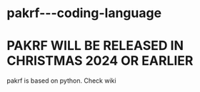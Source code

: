 # pakrf---coding-language

# PAKRF WILL BE RELEASED IN CHRISTMAS 2024 OR EARLIER


pakrf is based on python. Check wiki
